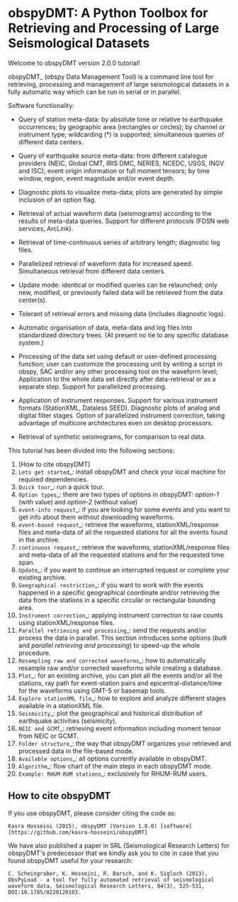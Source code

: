 # obspyDMT: A Python Toolbox for Retrieving and Processing of Large Seismological Datasets

Welcome to obspyDMT version 2.0.0 tutorial!

obspyDMT_ (obspy Data Management Tool) is a command line tool for retrieving, processing and management of large seismological datasets in a fully automatic way which can be run in serial or in parallel.

Software functionality:

-   Query of station meta-data: by absolute time or relative to earthquake occurrences; by geographic area (rectangles or circles); by channel or instrument type; wildcarding (\*) is supported; simultaneous queries of different data centers.

-   Query of earthquake source meta-data: from different catalogue providers (NEIC, Global CMT, IRIS DMC, NERIES, NCEDC, USGS, INGV and ISC); event origin information or full moment tensors; by time window, region, event magnitude and/or event depth.

-   Diagnostic plots to visualize meta-data; plots are generated by simple inclusion of an option flag.

-   Retrieval of actual waveform data (seismograms) according to the results of meta-data queries. Support for different protocols (FDSN web services, ArcLink).

-   Retrieval of time-continuous series of arbitrary length; diagnostic log files.

-   Parallelized retrieval of waveform data for increased speed. Simultaneous retrieval from different data centers.

-   Update mode: identical or modified queries can be relaunched; only new, modified, or previously failed data will be retrieved from the data center(s).

-   Tolerant of retrieval errors and missing data (includes diagnostic logs).

-   Automatic organisation of data, meta-data and log files into standardized directory trees. (At present no tie to any specific database system.)

-   Processing of the data set using default or user-defined processing function; user can customize the processing unit by writing a script in obspy, SAC and/or any other processing tool on the waveform level; Application to the whole data set directly after data-retrieval or as a separate step. Support for parallelized processing. 

-   Application of instrument responses. Support for various instrument formats (StationXML, Dataless SEED). Diagnostic plots of analog and digital filter stages. Option of parallelized instrument correction, taking advantage of multicore architectures even on desktop processors.

-   Retrieval of synthetic seismograms, for comparison to real data.



This tutorial has been divided into the following sections: 

1.  [How to cite obspyDMT]
2.  `Lets get started`_: install obspyDMT and check your local machine for required dependencies.
3.  `Quick tour`_: run a quick tour.
4.  `Option types`_: there are two types of options in obspyDMT: *option-1* (with value) and *option-2* (without value)
5.  `event-info request`_: if you are looking for some events and you want to get info about them without downloading waveforms.
6.  `event-based request`_: retrieve the waveforms, stationXML/response files and meta-data of all the requested stations for all the events found in the archive.
7.  `continuous request`_: retrieve the waveforms, stationXML/response files and meta-data of all the requested stations and for the requested time span.
8.  `Update`_: if you want to continue an interrupted request or complete your existing archive.
9.  `Geographical restriction`_: if you want to work with the events happened in a specific geographical coordinate and/or retrieving the data from the stations in a specific circular or rectangular bounding area.
10. `Instrument correction`_: applying instrument correction to raw counts using stationXML/response files.
11. `Parallel retrieving and processing`_: send the requests and/or process the data in parallel. This section introduces some options (*bulk* and *parallel retrieving and processing*) to speed-up the whole procedure.
12. `Resampling raw and corrected waveforms`_: how to automatically resample raw and/or corrected waveforms while creating a database.
13. `Plot`_: for an existing archive, you can plot all the events and/or all the stations, ray path for event-station pairs and epicentral-distance/time for the waveforms using GMT-5 or basemap tools.
14. `Explore stationXML file`_: how to explore and analyze different stages available in a stationXML file.
15. `Seismicity`_: plot the geographical and historical distribution of earthquake activities (seismicity).
16. `NEIC and GCMT`_: retrieving event information including moment tensor from NEIC or GCMT.
17. `Folder structure`_: the way that obspyDMT organizes your retrieved and processed data in the file-based mode.
18. `Available options`_: all options currently available in obspyDMT.
19. `Algorithm`_: flow chart of the main steps in each obspyDMT mode.
20. `Example: RHUM-RUM stations`_: exclusively for RHUM-RUM users.

## How to cite obspyDMT

If you use obspyDMT, please consider citing the code as:

```
Kasra Hosseini (2015), obspyDMT (Version 1.0.0) [software] [https://github.com/kasra-hosseini/obspyDMT]
```

We have also published a paper in SRL (Seismological Research Letters) for obspyDMT's predecessor that we kindly ask you to cite in case that you found obspyDMT useful for your research:

```
C. Scheingraber, K. Hosseini, R. Barsch, and K. Sigloch (2013), ObsPyLoad - a tool for fully automated retrieval of seismological waveform data, Seismological Research Letters, 84(3), 525-531, DOI:10.1785/0220120103.
```
